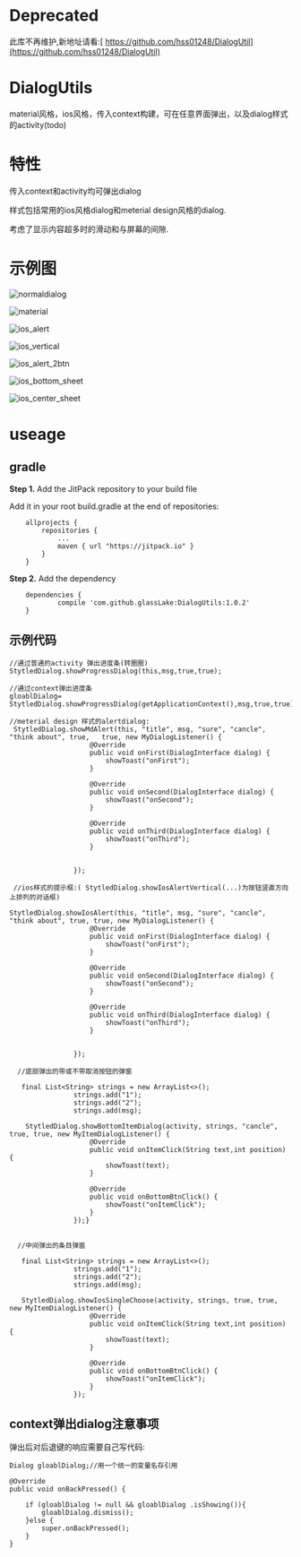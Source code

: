 
# Deprecated
此库不再维护,新地址请看:[ https://github.com/hss01248/DialogUtil](https://github.com/hss01248/DialogUtil)


# DialogUtils
material风格，ios风格，传入context构建，可在任意界面弹出，以及dialog样式的activity(todo)



# 特性

传入context和activity均可弹出dialog

样式包括常用的ios风格dialog和meterial design风格的dialog.

考虑了显示内容超多时的滑动和与屏幕的间隙.



# 示例图

 ![normaldialog](normaldialog.png)





 ![material](material.png)



 ![ios_alert](ios_alert.png)





 ![ios_vertical](ios_vertical.png)





 ![ios_alert_2btn](ios_alert_2btn.png)





 ![ios_bottom_sheet](ios_bottom_sheet.png)



 ![ios_center_sheet](ios_center_sheet.png)



# useage



## gradle

**Step 1.** Add the JitPack repository to your build file

Add it in your root build.gradle at the end of repositories:

```
	allprojects {
		repositories {
			...
			maven { url "https://jitpack.io" }
		}
	}
```

**Step 2.** Add the dependency

```
	dependencies {
	        compile 'com.github.glassLake:DialogUtils:1.0.2'
	}
```



## 示例代码



```
//通过普通的activity 弹出进度条(转圈圈)
StytledDialog.showProgressDialog(this,msg,true,true);

//通过context弹出进度条
gloablDialog=   StytledDialog.showProgressDialog(getApplicationContext(),msg,true,true);

//meterial design 样式的alertdialog:
 StytledDialog.showMdAlert(this, "title", msg, "sure", "cancle", "think about", true, 	true, new MyDialogListener() {
                    @Override
                    public void onFirst(DialogInterface dialog) {
                        showToast("onFirst");
                    }

                    @Override
                    public void onSecond(DialogInterface dialog) {
                        showToast("onSecond");
                    }

                    @Override
                    public void onThird(DialogInterface dialog) {
                        showToast("onThird");
                    }


                });
                
 //ios样式的提示框:( StytledDialog.showIosAlertVertical(...)为按钮竖直方向上排列的对话框)
 
StytledDialog.showIosAlert(this, "title", msg, "sure", "cancle", "think about", true, true, new MyDialogListener() {
                    @Override
                    public void onFirst(DialogInterface dialog) {
                        showToast("onFirst");
                    }

                    @Override
                    public void onSecond(DialogInterface dialog) {
                        showToast("onSecond");
                    }

                    @Override
                    public void onThird(DialogInterface dialog) {
                        showToast("onThird");
                    }


                });
  
  //底部弹出的带或不带取消按钮的弹窗
  
   final List<String> strings = new ArrayList<>();
                strings.add("1");
                strings.add("2");
                strings.add(msg);

	StytledDialog.showBottomItemDialog(activity, strings, "cancle", true, true, new MyItemDialogListener() {
                    @Override
                    public void onItemClick(String text,int position) {
                        showToast(text);
                    }

                    @Override
                    public void onBottomBtnClick() {
                        showToast("onItemClick");
                    }
                });}
  
  
  //中间弹出的条目弹窗
  
   final List<String> strings = new ArrayList<>();
                strings.add("1");
                strings.add("2");
                strings.add(msg);
                
   StytledDialog.showIosSingleChoose(activity, strings, true, true, new MyItemDialogListener() {
                    @Override
                    public void onItemClick(String text,int position) {
                        showToast(text);
                    }

                    @Override
                    public void onBottomBtnClick() {
                        showToast("onItemClick");
                    }
                });
```



## context弹出dialog注意事项

弹出后对后退键的响应需要自己写代码:

```
Dialog gloablDialog;//用一个统一的变量名存引用

@Override
public void onBackPressed() {

    if (gloablDialog != null && gloablDialog .isShowing()){
        gloablDialog.dismiss();
    }else {
        super.onBackPressed();
    }
}


```

